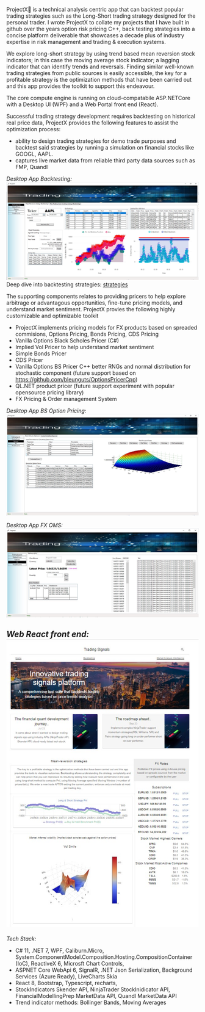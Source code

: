 ProjectX🌊 is a technical analysis centric app that can backtest popular trading strategies such as the Long-Short trading strategy designed for the personal trader. 
I wrote ProjectX to collate my projects that I have built in github over the years option risk pricing C++, back testing strategies into a concise platform deliverable that showcases a decade plus of industry expertise in risk management and trading & execution systems.

We explore long-short strategy by using trend based mean reversion stock indicators; in this case the moving average stock indicator; a lagging indicator that can identify trends and reversals. 
Finding similar well-known trading strategies from public sources is easily accessible, the key for a profitable strategy is the optimization methods that have been carried out and this app provides the toolkit to support this endeavour.

The core compute engine is running on cloud-compatabile ASP.NETCore with a Desktop UI (WPF) and a Web Portal front end (React).

Successful trading strategy development requires backtesting on historical real price data, 
ProjectX provides the following features to assist the optimization process:
* ability to design trading strategies for demo trade purposes and backtest said strategies by running a simulation on financial stocks like GOOGL, AAPL.
* captures live market data from reliable third party data sources such as FMP, Quandl

_Desktop App Backtesting:_
![Backtesting](Backtesting.jpg)
Deep dive into backtesting strategies: [strategies](STRATEGIES.md)

The supporting components relates to providing pricers to help explore arbitrage or advantagous opportunities, fine-tune pricing models, and understand market sentiment.
ProjectX provies the following highly customizable and optimizable toolkit
* ProjectX implements pricing models for FX products based on spreaded commisions, Options Pricing, Bonds Pricing, CDS Pricing
* Vanilla Options Black Scholes Pricer (C#)
* Implied Vol Pricer to help understand market sentiment
* Simple Bonds Pricer
* CDS Pricer
* Vanilla Options BS Pricer C++ better RNGs and normal distribution for stochastic component  (future support based on https://github.com/bleunguts/OptionsPricerCpp) 
* QL.NET product pricer (future support experiment with popular opensource pricing library)
* FX Pricing & Order management System

_Desktop App BS Option Pricing:_
![Options](Options.jpg)

_Desktop App FX OMS:_
![FXOMS](FXOMS.jpg)

_Web React front end:_
![Web](WebPortal.jpg)
------------------------------------------------------------------------------------------------------------------------------------------------------------------------
_Tech Stack:_
* C# 11, .NET 7, WPF, Caliburn.Micro, System.ComponentModel.Composition.Hosting.CompositionContainer (IoC), ReactiveX 6, Microsft Chart Controls,
* ASPNET Core WebApi 6, SignalR, .NET Json Serialization, Background Services (Azure Ready), LiveCharts Skia
* React 8, Bootstrap,  Typescript, recharts,
* StockIndicators Skender API,  NinjaTrader StockInidicator API, FinancialModellingPrep MarketData API, Quandl MarketData API
* Trend indicator methods: Bollinger Bands, Moving Averages
 